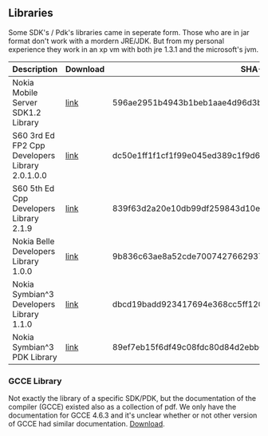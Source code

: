 ## Libraries

Some SDK's / Pdk's libraries came in seperate form. Those who are in jar format don't work with a mordern JRE/JDK. But from my personal experience they work in an xp vm with both jre 1.3.1 and the microsoft's jvm.

| Description   | Download |SHA-256 Hash |
|-----------|----------|----------|
| Nokia Mobile Server SDK1.2 Library | [link](https://mega.nz/#!vpN3BaZQ!_M3hiFYEbmU6LoJug3bJrwwUOg8FnuTOp7PgtIex_fA) |596ae2951b4943b1beb1aae4d96d3b07740bc46f122ad6af9b3f362d45ccc9c3|
| S60 3rd Ed FP2 Cpp Developers Library 2.0.1.0.0 | [link](https://mega.nz/#!S4VVTLaY!z8EpNqMveiQEZijmDiWsuldAk4_JROde5MA1N65jTFk) |dc50e1ff1f1cf1f99e045ed389c1f9d6f7742879e5d2d2fb2113946bce42e974|
| S60 5th Ed Cpp Developers Library 2.1.9 | [link](https://mega.nz/#!m8VSFZaA!UNB-ovsxl3xxXbO9NCtY452VLZx6g2MXWAp9xGx0WcQ) |839f63d2a20e10db99df259843d10ec3f19021841399d3c16a7d14405d3466f4|
| Nokia Belle Developers Library 1.0.0 | [link](https://mega.nz/#!LxckHByK!hyxFYavp2kf4bxgQtAAAe0MB77ci7a2JahhYs8UYSqk) |9b836c63ae8a52cde7007427662937b04b7f20d36123f6214ccff2db696db852|
| Nokia Symbian^3 Developers Library 1.1.0 | [link](https://mega.nz/#!u4kVlbRA!eBIWvQS4fnITfdcaVM_OJOf2-e9Zu19jDPdQlkzJNGc) |dbcd19badd923417694e368cc5ff1209141ae96fe4fb7bd56d0e6f915a5dc789|
| Nokia Symbian^3 PDK Library | [link](https://mega.nz/#!S10mwZwS!JcwmQ8W_a4gqXGa-VHLryJdp26UCOpZKD6iX-0UgZgE) |89ef7eb15f6df49c08fdc80d84d2ebb6f2f3b82e1085b25eb1957c3abaf49cc2|


### GCCE Library

Not exactly the library of a specific SDK/PDK, but the documentation of the compiler (GCCE) existed also as a collection of pdf. We only have the documentation for GCCE 4.6.3 and it's unclear whether or not other version of GCCE had similar documentation. [Download](https://mega.nz/#F!SpkVSSqB!ZLhZ8KKJKHXg-u2BsWpqYQ).
